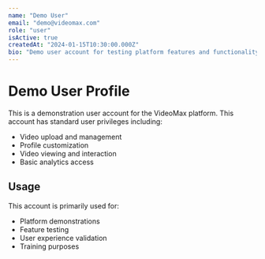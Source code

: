 ```yaml
---
name: "Demo User"
email: "demo@videomax.com"
role: "user"
isActive: true
createdAt: "2024-01-15T10:30:00.000Z"
bio: "Demo user account for testing platform features and functionality."
---
```


# Demo User Profile

This is a demonstration user account for the VideoMax platform. This account has standard user privileges including:

- Video upload and management
- Profile customization
- Video viewing and interaction
- Basic analytics access

## Usage

This account is primarily used for:

- Platform demonstrations
- Feature testing
- User experience validation
- Training purposes